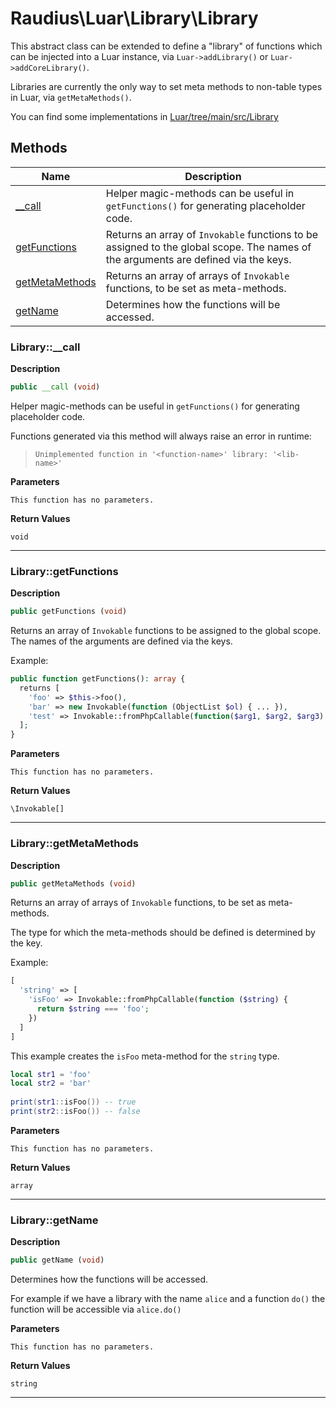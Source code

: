 # Raudius\Luar\Library\Library  

This abstract class can be extended to define a "library" of functions which can be injected into a Luar instance, via `Luar->addLibrary()` or `Luar->addCoreLibrary()`.

Libraries are currently the only way to set meta methods to non-table types in Luar, via `getMetaMethods()`.

You can find some implementations in [Luar/tree/main/src/Library](https://github.com/Raudius/Luar/tree/main/src/Library)  





## Methods

| Name | Description |
|------|-------------|
|[__call](#library__call)|Helper magic-methods can be useful in `getFunctions()` for generating placeholder code.|
|[getFunctions](#librarygetfunctions)|Returns an array of `Invokable` functions to be assigned to the global scope. The names of the arguments are defined via the keys.|
|[getMetaMethods](#librarygetmetamethods)|Returns an array of arrays of `Invokable` functions, to be set as meta-methods.|
|[getName](#librarygetname)|Determines how the functions will be accessed.|




### Library::__call  

**Description**

```php
public __call (void)
```

Helper magic-methods can be useful in `getFunctions()` for generating placeholder code. 

Functions generated via this method will always raise an error in runtime:  
> `Unimplemented function in '<function-name>' library: '<lib-name>'` 

**Parameters**

`This function has no parameters.`

**Return Values**

`void`


<hr />


### Library::getFunctions  

**Description**

```php
public getFunctions (void)
```

Returns an array of `Invokable` functions to be assigned to the global scope. The names of the arguments are defined via the keys. 

Example:  
```php  
public function getFunctions(): array {  
  returns [  
    'foo' => $this->foo(),  
    'bar' => new Invokable(function (ObjectList $ol) { ... }),  
    'test' => Invokable::fromPhpCallable(function($arg1, $arg2, $arg3) { ... }),  
  ];  
}  
``` 

**Parameters**

`This function has no parameters.`

**Return Values**

`\Invokable[]`




<hr />


### Library::getMetaMethods  

**Description**

```php
public getMetaMethods (void)
```

Returns an array of arrays of `Invokable` functions, to be set as meta-methods. 

The type for which the meta-methods should be defined is determined by the key.  
  
Example:  
```php  
[  
  'string' => [  
    'isFoo' => Invokable::fromPhpCallable(function ($string) {  
      return $string === 'foo';  
    })  
  ]  
]  
```  
  
This example creates the `isFoo` meta-method for the `string` type.  
```lua  
local str1 = 'foo'  
local str2 = 'bar'  
  
print(str1::isFoo()) -- true  
print(str2::isFoo()) -- false  
``` 

**Parameters**

`This function has no parameters.`

**Return Values**

`array`




<hr />


### Library::getName  

**Description**

```php
public getName (void)
```

Determines how the functions will be accessed. 

For example if we have a library with the name `alice` and a function `do()` the function will be accessible via `alice.do()` 

**Parameters**

`This function has no parameters.`

**Return Values**

`string`




<hr />

